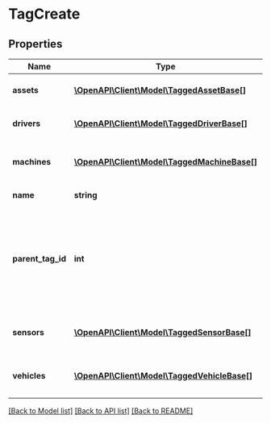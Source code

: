 # TagCreate

## Properties
Name | Type | Description | Notes
------------ | ------------- | ------------- | -------------
**assets** | [**\OpenAPI\Client\Model\TaggedAssetBase[]**](TaggedAssetBase.md) | The assets that belong to this tag. | [optional] 
**drivers** | [**\OpenAPI\Client\Model\TaggedDriverBase[]**](TaggedDriverBase.md) | The drivers that belong to this tag. | [optional] 
**machines** | [**\OpenAPI\Client\Model\TaggedMachineBase[]**](TaggedMachineBase.md) | The machines that belong to this tag. | [optional] 
**name** | **string** | Name of this tag. | 
**parent_tag_id** | **int** | If this tag is part a hierarchical tag tree as a child tag, the parentTagId is the ID of this tag&#39;s parent tag. | [optional] 
**sensors** | [**\OpenAPI\Client\Model\TaggedSensorBase[]**](TaggedSensorBase.md) | The sensors that belong to this tag. | [optional] 
**vehicles** | [**\OpenAPI\Client\Model\TaggedVehicleBase[]**](TaggedVehicleBase.md) | The vehicles that belong to this tag. | [optional] 

[[Back to Model list]](../README.md#documentation-for-models) [[Back to API list]](../README.md#documentation-for-api-endpoints) [[Back to README]](../README.md)


